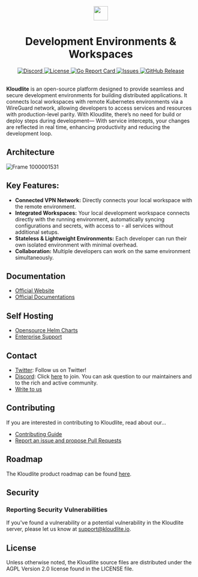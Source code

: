 <div align="center">
  <a href="https://kloudlite.io">
    <img src="https://github.com/kloudlite/kloudlite/assets/1580519/a31a5f78-2bde-45f1-8141-d23ee8231eb1" style="height:38px" />
  </a>
  <h1>
    Development Environments & Workspaces
  </h1>
  

  <a href="https://discord.gg/m5tYzQfcG8">
    <img src="https://img.shields.io/discord/934762910717194260?label=discord" alt="Discord">
  </a>
  <a href="#license">
    <img src="https://img.shields.io/github/license/kloudlite/kloudlite" alt="License">
  </a>
  <a href="https://goreportcard.com/report/github.com/kloudlite/api">
    <img src="https://goreportcard.com/badge/github.com/kloudlite/api" alt="Go Report Card">
  </a>
  <a href="https://github.com/kloudlite/kloudlite/issues">
    <img src="https://img.shields.io/github/issues/kloudlite/kloudlite" alt="Issues">
  </a>
  <a href="https://github.com/kloudlite/kloudlite/releases">
  <img src="https://img.shields.io/github/v/release/kloudlite/kloudlite" alt="GitHub Release">
  </a>
</div>
<br/>

**Kloudlite** is an open-source platform designed to provide seamless and secure development environments for building distributed applications. It connects local workspaces with remote Kubernetes environments via a WireGuard network, allowing developers to access services and resources with production-level parity. With Kloudlite, there’s no need for build or deploy steps during development— With service intercepts, your changes are reflected in real time, enhancing productivity and reducing the development loop.


## Architecture
![Frame 1000001531](https://github.com/user-attachments/assets/4096b11b-0323-4216-b730-bc7bca0e8e92)



## Key Features:
- **Connected VPN Network:** Directly connects your local workspace with the remote environment.
- **Integrated Workspaces:** Your local development workspace connects directly with the running environment, automatically syncing configurations and secrets, with access to - all services without additional setups.
- **Stateless & Lightweight Environments:** Each developer can run their own isolated environment with minimal overhead.
- **Collaboration:** Multiple developers can work on the same environment simultaneously.

## Documentation
- [Official Website](https://kloudlite.io)
- [Official Documentations](https://kloudlite.io/docs)
<!-- - [FAQ]() -->
<!-- - Watch [a video overview]() of Kloudlite -->


## Self Hosting
- [Opensource Helm Charts](https://github.com/kloudlite/helm-charts)
- [Enterprise Support](https://kloudlite.io/contact-us)

## Contact
- [Twitter](https://x.com/kloudlite): Follow us on Twitter!
- [Discord](https://discord.com/invite/m5tYzQfcG8): Click [here](https://discord.com/invite/m5tYzQfcG8) to join. You can ask question to our maintainers and to the rich and active community.
- [Write to us](https://kloudlite.io/contact-us)

## Contributing
If you are interested in contributing to Kloudlite, read about our...

- [Contributing Guide](https://kloudlite.io/docs/contributing/code-of-conduct)
- [Report an issue and propose Pull Requests](https://github.com/kloudlite/issues)

## Roadmap
The Kloudlite product roadmap can be found [here](https://github.com/orgs/kloudlite/projects/18).

## Security

### Reporting Security Vulnerabilities
If you've found a vulnerability or a potential vulnerability in the Kloudlite server, please let us know at support@kloudlite.io.

## License
Unless otherwise noted, the Kloudlite source files are distributed under the AGPL Version 2.0 license found in the LICENSE file.
